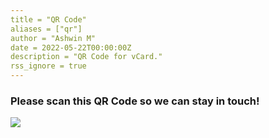 ```yaml
---
title = "QR Code"
aliases = ["qr"]
author = "Ashwin M"
date = 2022-05-22T00:00:00Z
description = "QR Code for vCard."
rss_ignore = true
---
```


### Please scan this QR Code so we can stay in touch!

![](/images/qr-code.png#center)
